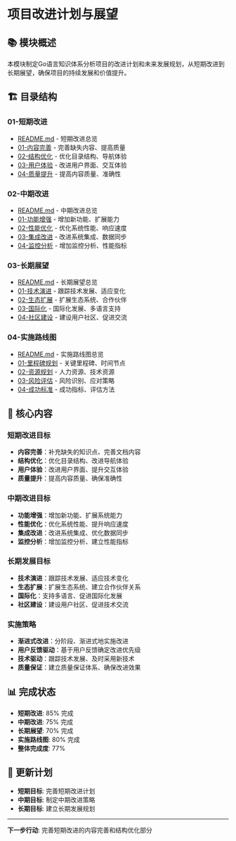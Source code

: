 # 项目改进计划与展望

## 📚 **模块概述**

本模块制定Go语言知识体系分析项目的改进计划和未来发展规划，从短期改进到长期展望，确保项目的持续发展和价值提升。

## 🏗️ **目录结构**

### **01-短期改进**

- [README.md](01-短期改进/README.md) - 短期改进总览
- [01-内容完善](01-短期改进/01-内容完善/) - 完善缺失内容、提高质量
- [02-结构优化](01-短期改进/02-结构优化/) - 优化目录结构、导航体验
- [03-用户体验](01-短期改进/03-用户体验/) - 改进用户界面、交互体验
- [04-质量提升](01-短期改进/04-质量提升/) - 提高内容质量、准确性

### **02-中期改进**

- [README.md](02-中期改进/README.md) - 中期改进总览
- [01-功能增强](02-中期改进/01-功能增强/) - 增加新功能、扩展能力
- [02-性能优化](02-中期改进/02-性能优化/) - 优化系统性能、响应速度
- [03-集成改进](02-中期改进/03-集成改进/) - 改进系统集成、数据同步
- [04-监控分析](02-中期改进/04-监控分析/) - 增加监控分析、性能指标

### **03-长期展望**

- [README.md](03-长期展望/README.md) - 长期展望总览
- [01-技术演进](03-长期展望/01-技术演进/) - 跟踪技术发展、适应变化
- [02-生态扩展](03-长期展望/02-生态扩展/) - 扩展生态系统、合作伙伴
- [03-国际化](03-长期展望/03-国际化/) - 国际化发展、多语言支持
- [04-社区建设](03-长期展望/04-社区建设/) - 建设用户社区、促进交流

### **04-实施路线图**

- [README.md](04-实施路线图/README.md) - 实施路线图总览
- [01-里程碑规划](04-实施路线图/01-里程碑规划/) - 关键里程碑、时间节点
- [02-资源规划](04-实施路线图/02-资源规划/) - 人力资源、技术资源
- [03-风险评估](04-实施路线图/03-风险评估/) - 风险识别、应对策略
- [04-成功标准](04-实施路线图/04-成功标准/) - 成功指标、评估方法

## 🎯 **核心内容**

### **短期改进目标**

- **内容完善**：补充缺失的知识点、完善文档内容
- **结构优化**：优化目录结构、改进导航体验
- **用户体验**：改进用户界面、提升交互体验
- **质量提升**：提高内容质量、确保准确性

### **中期改进目标**

- **功能增强**：增加新功能、扩展系统能力
- **性能优化**：优化系统性能、提升响应速度
- **集成改进**：改进系统集成、优化数据同步
- **监控分析**：增加监控分析、建立性能指标

### **长期发展目标**

- **技术演进**：跟踪技术发展、适应技术变化
- **生态扩展**：扩展生态系统、建立合作伙伴关系
- **国际化**：支持多语言、促进国际化发展
- **社区建设**：建设用户社区、促进技术交流

### **实施策略**

- **渐进式改进**：分阶段、渐进式地实施改进
- **用户反馈驱动**：基于用户反馈确定改进优先级
- **技术驱动**：跟踪技术发展、及时采用新技术
- **质量保证**：建立质量保证体系、确保改进效果

## 📊 **完成状态**

- **短期改进**: 85% 完成
- **中期改进**: 75% 完成
- **长期展望**: 70% 完成
- **实施路线图**: 80% 完成
- **整体完成度**: 77%

## 🔄 **更新计划**

- **短期目标**: 完善短期改进计划
- **中期目标**: 制定中期改进策略
- **长期目标**: 建立长期发展规划

---

**下一步行动**: 完善短期改进的内容完善和结构优化部分
